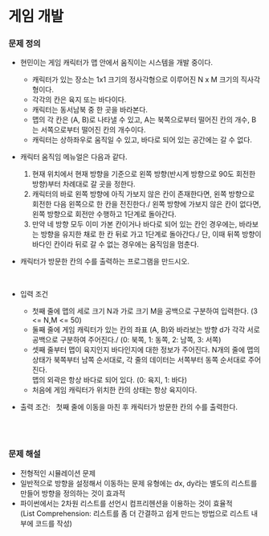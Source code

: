 # 게임 개발

### 문제 정의
- 현민이는 게임 캐릭터가 맵 안에서 움직이는 시스템을 개발 중이다.
  - 캐릭터가 있는 장소는 1x1 크기의 정사각형으로 이루어진 N x M 크기의 직사각형이다.
  - 각각의 칸은 육지 또는 바다이다.
  - 캐릭터는 동서남북 중 한 곳을 바라본다.
  - 맵의 각 칸은 (A, B)로 나타낼 수 있고, A는 북쪽으로부터 떨어진 칸의 개수, B는 서쪽으로부터 떨어진 칸의 개수이다.
  - 캐릭터는 상하좌우로 움직일 수 있고, 바다로 되어 있는 공간에는 갈 수 없다.
- 캐릭터 움직임 메뉴얼은 다음과 같다.
  1. 현재 위치에서 현재 방향을 기준으로 왼쪽 방향(반시계 방향으로 90도 회전한 방향)부터 차례대로 갈 곳을 정한다.
  2. 캐릭터의 바로 왼쪽 방향에 아직 가보지 않은 칸이 존재한다면, 왼쪽 방향으로 회전한 다음 왼쪽으로 한 칸을 전진한다./
     왼쪽 방향에 가보지 않은 칸이 없다면, 왼쪽 방향으로 회전만 수행하고 1단계로 돌아간다.
  3. 만약 네 방향 모두 이미 가본 칸이거나 바다로 되어 있는 칸인 경우에는, 바라보는 방향을 유지한 채로 한 칸 뒤로 가고 1단계로 돌아간다./
     단, 이때 뒤쪽 방향이 바다인 칸이라 뒤로 갈 수 없는 경우에는 움직임을 멈춘다.

- 캐릭터가 방문한 칸의 수를 출력하는 프로그램을 만드시오.

<br/>

- 입력 조건
  - 첫째 줄에 맵의 세로 크기 N과 가로 크기 M을 공백으로 구분하여 입력한다. (3 <= N,M <= 50)
  - 둘째 줄에 게임 캐릭터가 있는 칸의 좌표 (A, B)와 바라보는 방향 d가 각각 서로 공백으로 구분하여 주어진다./
    (0: 북쪽, 1: 동쪽, 2: 남쪽, 3: 서쪽)
  - 셋째 줄부터 맵이 육지인지 바다인지에 대한 정보가 주어진다. N개의 줄에 맵의 상태가 북쪽부터 남쪽 순서대로, 각 줄의 데이터는 서쪽부터 동쪽 순서대로 주어진다.\
    맵의 외곽은 항상 바다로 되어 있다. (0: 육지, 1: 바다)
  - 처음에 게임 캐릭터가 위치한 칸의 상태는 항상 육지이다.
 
- 출력 조건: &nbsp; 첫째 줄에 이동을 마친 후 캐릭터가 방문한 칸의 수를 출력한다.

<br/>
<br/>

### 문제 해설
- 전형적인 시뮬레이션 문제
- 일반적으로 방향을 설정해서 이동하는 문제 유형에는 dx, dy라는 별도의 리스트를 만들어 방향을 정의하는 것이 효과적
- 파이썬에서는 2차원 리스트를 선언시 컴프리헨션을 이용하는 것이 효율적\
  (List Comprehension: 리스트를 좀 더 간결하고 쉽게 만드는 방법으로 리스트 내부에 코드를 작성)
